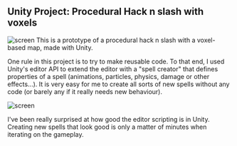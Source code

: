 ## Unity Project: Procedural Hack n slash with voxels

![screen]({{site.url}}{{site.baseurl}}/assets/img/2014/May/crawler-med-1.jpg)
This is a prototype of a procedural hack n slash with a voxel-based map, made with Unity.

One rule in this project is to try to make reusable code. To that end, I used Unity's editor API to extend the editor with a "spell creator" that defines properties of a spell (animations, particles, physics, damage or other effects...). It is very easy for me to create all sorts of new spells without any code (or barely any if it really needs new behaviour).

![screen]({{site.url}}{{site.baseurl}}/assets/img/2014/May/crawler-med-1.jpg)

I've been really surprised at how good the editor scripting is in Unity. Creating new spells that look good is only a matter of minutes when iterating on the gameplay.